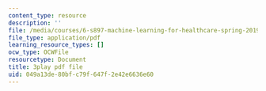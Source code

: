 ```yaml
---
content_type: resource
description: ''
file: /media/courses/6-s897-machine-learning-for-healthcare-spring-2019/049a13de80bfc79f647f2e42e6636e60_vof7x8r_ZUA.pdf
file_type: application/pdf
learning_resource_types: []
ocw_type: OCWFile
resourcetype: Document
title: 3play pdf file
uid: 049a13de-80bf-c79f-647f-2e42e6636e60
---
```

